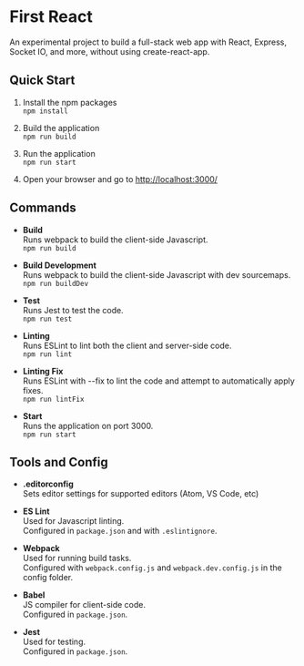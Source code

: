 # First React

An experimental project to build a full-stack web app with React, Express, Socket IO, and more, without using create-react-app.

## Quick Start

1. Install the npm packages  
  `npm install`

1. Build the application  
  `npm run build`

1. Run the application  
  `npm run start`

1. Open your browser and go to [http://localhost:3000/](http://localhost:3000/)

## Commands

* **Build**  
  Runs webpack to build the client-side Javascript.  
  `npm run build`  

* **Build Development**  
  Runs webpack to build the client-side Javascript with dev sourcemaps.  
  `npm run buildDev` 

* **Test**  
  Runs Jest to test the code.  
  `npm run test`

* **Linting**  
  Runs ESLint to lint both the client and server-side code.  
  `npm run lint`

* **Linting Fix**  
  Runs ESLint with --fix to lint the code and attempt to automatically apply fixes.  
  `npm run lintFix`

* **Start**  
  Runs the application on port 3000.  
  `npm run start`


## Tools and Config

* **.editorconfig**  
  Sets editor settings for supported editors (Atom, VS Code, etc)

* **ES Lint**  
  Used for Javascript linting.  
  Configured in `package.json` and with `.eslintignore`.

* **Webpack**  
  Used for running build tasks.  
  Configured with `webpack.config.js` and `webpack.dev.config.js` in the config folder.

* **Babel**  
  JS compiler for client-side code.  
  Configured in `package.json`.

* **Jest**  
  Used for testing.  
  Configured in `package.json`.
